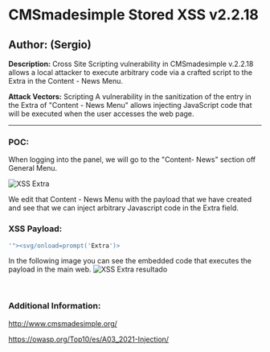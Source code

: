 # CMSmadesimple Stored XSS v2.2.18

## Author: (Sergio)

**Description:** Cross Site Scripting vulnerability in CMSmadesimple v.2.2.18 allows a local attacker to execute arbitrary code via a crafted script to the Extra in the Content - News Menu.

**Attack Vectors:** Scripting A vulnerability in the sanitization of the entry in the Extra of "Content - News Menu" allows injecting JavaScript code that will be executed when the user accesses the web page.

---

### POC:


When logging into the panel, we will go to the "Content- News" section off General Menu.

![XSS Extra](https://github.com/sromanhu/CMSmadesimple-Stored-XSS---News---Extra/assets/87250597/6f2c0ed1-0ed3-4bd8-b911-1f81ed28cea6)







We edit that Content - News Menu with the payload that we have created and see that we can inject arbitrary Javascript code in the Extra field.


### XSS Payload:

```js
'"><svg/onload=prompt('Extra')>
```


In the following image you can see the embedded code that executes the payload in the main web.
![XSS Extra resultado](https://github.com/sromanhu/CMSmadesimple-Stored-XSS---News---Extra/assets/87250597/06be394a-f054-40bc-bb02-ebf7ba579662)








</br>

### Additional Information:
http://www.cmsmadesimple.org/

https://owasp.org/Top10/es/A03_2021-Injection/
